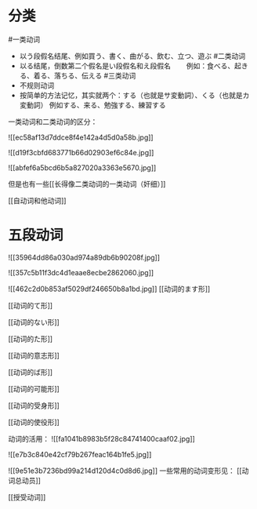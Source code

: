 
# 分类

#一类动词
- 以う段假名结尾、例如買う、書く、曲がる、飲む、立つ、遊ぶ
#二类动词
- 以る结尾，倒数第二个假名是い段假名和え段假名
　　例如：食べる、起きる、着る、落ちる、伝える
#三类动词
- 不规则动词
- 按简单的方法记忆，其实就两个：する（也就是サ変動詞）、くる（也就是カ変動詞）
   例如する、来る、勉強する、練習する

一类动词和二类动词的区分：

![[ec58af13d7ddce8f4e142a4d5d0a58b.jpg]]

![[d19f3cbfd683771b66d02903ef6c84e.jpg]]


![[abfef6a5bcd6b5a827020a3363e5670.jpg]]

但是也有一些[[长得像二类动词的一类动词（奸细）]]

[[自动词和他动词]]

# 五段动词

![[35964dd86a030ad974a89db6b90208f.jpg]]

![[357c5b11f3dc4d1eaae8ecbe2862060.jpg]]

![[462c2d0b853af5029df246650b8a1bd.jpg]]
[[动词的ます形]]

[[动词的て形]]

[[动词的ない形]]

[[动词的た形]]

[[动词的意志形]]

[[动词的ば形]]

[[动词的可能形]]

[[动词的受身形]]

[[动词的使役形]]


动词的活用：
![[fa1041b8983b5f28c84741400caaf02.jpg]]

![[e7b3c840e42cf79b267feac164b1fe5.jpg]]

![[9e51e3b7236bd99a214d120d4c0d8d6.jpg]]
一些常用的动词变形见：
[[动词总动员]]

[[授受动词]]

